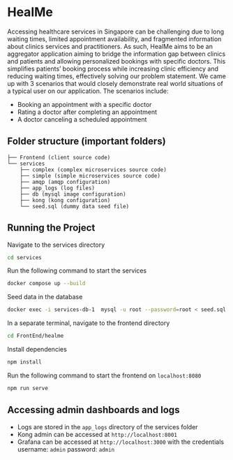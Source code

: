 # HealMe

Accessing healthcare services in Singapore can be challenging due to long waiting times, limited appointment availability, and fragmented information about clinics services and practitioners. As such, HealMe aims to be an aggregator application aiming to bridge the information gap between clinics and patients and allowing personalized bookings with specific doctors. This simplifies patients’ booking process while increasing clinic efficiency and reducing waiting times, effectively solving our problem statement. We came up with 3 scenarios that would closely demonstrate real world situations of a typical user on our application. The scenarios include: 
- Booking an appointment with a specific doctor 
- Rating a doctor after completing an appointment  
- A doctor canceling a scheduled appointment 

## Folder structure (important folders)
```
├── Frontend (client source code)
└── services
    ├── complex (complex microservices source code)
    ├── simple (simple microservices source code)
    ├── amqp (amqp configuration)
    ├── app_logs (log files)
    ├── db (mysql image configuration)
    ├── kong (kong configuration)
    └── seed.sql (dummy data seed file)
```


## Running the Project

Navigate to the services directory

```bash
cd services
```
Run the following command to start the services

```bash
docker compose up --build
```
Seed data in the database

```bash
docker exec -i services-db-1  mysql -u root --password=root < seed.sql
``` 

In a separate terminal, navigate to the frontend directory

```bash
cd FrontEnd/healme
```

Install dependencies

```bash
npm install
```

Run the following command to start the frontend on `localhost:8080`

```bash
npm run serve
```

## Accessing admin dashboards and logs
- Logs are stored in the `app_logs` directory of the services folder
- Kong admin can be accessed at `http://localhost:8001`
- Grafana can be accessed at `http://localhost:3000` with the credentials username: `admin` password: `admin`
